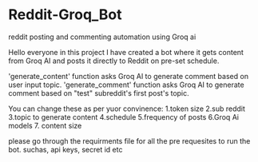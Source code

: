 # Reddit-Groq_Bot
reddit posting and commenting automation using Groq ai

Hello everyone in this project I have created a bot where it gets content from Groq AI and posts it directly to Reddit on pre-set schedule.

'generate_content' function asks Groq AI to generate comment based on user input topic.
'generate_comment' function asks Groq AI to generate comment based on "test" subreddit's first post's topic.

You can change these as per yuor convinence:
1.token size
2.sub reddit
3.topic to generate content
4.schedule
5.frequency of posts
6.Groq Ai models
7. content size

please go through the requirments file for all the pre requesites to run the bot. suchas, api keys, secret id etc
